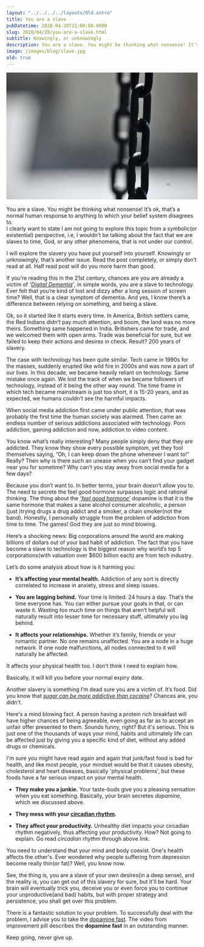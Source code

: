 ```yaml
---
layout: "../../../../layouts/Old.astro"
title: You are a slave
pubDatetime: 2020-04-28T15:00:00.0000
slug: 2020/04/28/you-are-a-slave.html
subtitle: Knowingly, or unknowingly
description: You are a slave. You might be thinking what nonsense! It’s ok, that’s a normal human response to anything to which your belief system disagrees to.
image: /images/blog/slave.jpg
old: true
---
```


![slavery](/images/blog/slave.jpg)

You are a slave. You might be thinking what nonsense! It’s ok, that’s a normal human response to anything to which your belief system disagrees to.    
I clearly want to state I am not going to explore this topic from a symbolic(or existential) perspective, i.e, I wouldn’t be talking about the fact that we are slaves to time, God, or any other phenomena, that is not under our control.

I will explore the slavery you have put yourself into yourself. Knowingly or unknowingly, that’s another issue. Read the post completely, or simply don’t read at all. Half read post will do you more harm than good.

If you’re reading this in the 21st century, chances are you are already a victim of *‘[Digital Dementia](https://www.psychologytoday.com/intl/blog/mind-change/201507/digital-dementia)’*, in simple words, you are a slave to technology. Ever felt that you’re kind of lost and dizzy after a long session of screen time? Well, that is a clear symptom of dementia. And yes, I know there’s a difference between relying on something, and being a slave.

Ok, so it started like it starts every time. In America, British settlers came, the Red Indians didn’t pay much attention, and boom, the land was no more theirs. Something same happened in India. Britishers came for trade, and we welcomed them with open arms. Trade was beneficial for sure, but we failed to keep their actions and desires in check. Result? 200 years of slavery.

The case with technology has been quite similar. Tech came in 1990s for the masses, suddenly erupted like wild fire in 2000s and was now a part of our lives. In this decade, we became heavily reliant on technology. Same mistake once again. We lost the track of when we became followers of technology, instead of it being the other way round. The time frame in which tech became mainstream is just too short, it is 15-20 years, and as expected, we humans couldn’t see the harmful impacts.

When social media addiction first came under public attention, that was probably the first time the human society was alarmed. Then came an endless number of serious addictions associated with technology. Porn addiction, gaming addiction and now, addiction to video content.

You know what’s really interesting? Many people simply deny that they are addicted. They know they show every possible symptom, yet they fool themselves saying, ”Oh, I can keep down the phone whenever I want to!” Really? Then why is there such an unease when you can’t find your gadget near you for sometime? Why can’t you stay away from social media for a few days?

Because you don’t want to. In better terms, your brain doesn’t allow you to. The need to secrete the feel good hormone surpasses logic and rational thinking. The thing about the *[‘feel good hormone’](https://www.healthline.com/health/dopamine-addiction)* dopamine is that it is the same hormone that makes a sane alcohol consumer alcoholic, a person (just )trying drugs a drug addict and a smoker, a chain smoker(not the band). Honestly, I personally struggle from the problem of addiction from time to time. The games! God they are just so mind blowing.

Here’s a shocking news: Big corporations around the world are making billions of dollars out of your bad habit of addiction. The fact that you have become a slave to technology is the biggest reason why world’s top 5 corporations(with valuation over $600 billion each) are from tech industry.

Let’s do some analysis about how is it harming you:

* **It’s affecting your mental health.** Addiction of any sort is directly correlated to increase in anxiety, stress and sleep issues.

* **You are lagging behind.** Your time is limited. 24 hours a day. That’s the time everyone has. You can either pursue your goals in that, or can waste it. Wasting too much time on things that aren’t helpful will naturally result into lesser time for necessary stuff, ultimately you lag behind.

* **It affects your relationships.** Whether it’s family, friends or your romantic partner. No one remains unaffected. You are a node in a huge network. If one node malfunctions, all nodes connected to it will naturally be affected.

It affects your physical health too. I don’t think I need to explain how.

Basically, it will kill you before your normal expiry date.

Another slavery is something I’m dead sure you are a victim of. It’s food. Did you know that *[sugar can be more addictive than cocaine](https://www.theguardian.com/society/2017/aug/25/is-sugar-really-as-addictive-as-cocaine-scientists-row-over-effect-on-body-and-brain)*? Chances are, you didn't. 

Here's a mind blowing fact. A person having a protein rich breakfast will have higher chances of being agreeable, even going as far as to accept an unfair offer presented to them. Sounds funny, right? But it's serious. This is just one of the thousands of ways your mind, habits and ultimately life can be affected just by giving you a specific kind of diet, without any added drugs or chemicals.

I'm sure you might have read again and again that junk/fast food is bad for health, and like most people, your mindset would be that it causes obesity, cholesterol and heart diseases, basically 'physical problems', but these foods have a far serious impact on your mental health.

* **They make you a junkie.** Your taste-buds give you a pleasing sensation when you eat something. Basically, your brain secretes *dopamine*, which we discussed above.

* **They mess with your [circadian rhythm](https://en.wikipedia.org/wiki/Circadian_rhythm).** 

* **They affect your productivity.** Unhealthy diet impacts your circadian rhythm negatively, thus affecting your productivity. How? Not going to explain. Go read *circadian rhythm* through above link.

You need to understand that your mind and body coexist. One's health affects the other's. Ever wondered why people suffering from depression become really thin(or fat)? Well, you know now.

See, the thing is, you are a slave of your own desires(in a deep sense), and the reality is, you can get out of this slavery for sure, but it'll be hard. Your brain will eventually trick you, deceive you or even force you to continue your unproductive(and bad) habits, but with proper strategy and persistence, you shall get over this problem.

There is a fantastic solution to your problem. To successfully deal with the problem, I advise you to take the [dopamine fast](https://www.youtube.com/watch?v=vl-44jDYDJQ). The video from improvement pill describes the **dopamine fast** in an outstanding manner.

Keep going, never give up.